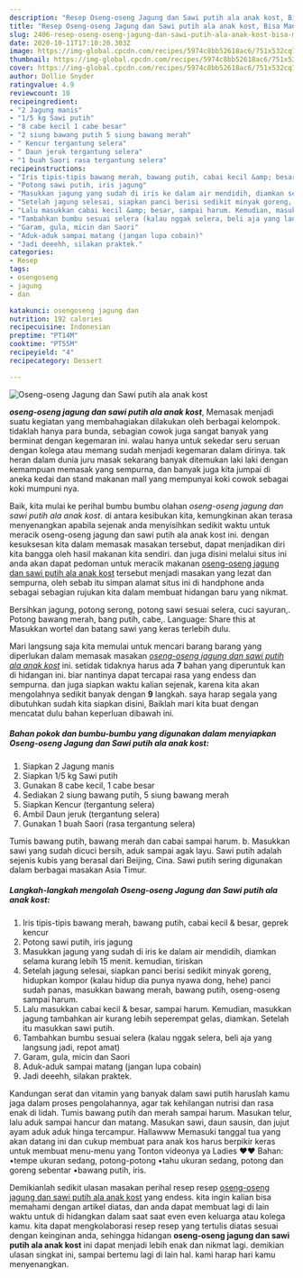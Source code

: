 ```yaml
---
description: "Resep Oseng-oseng Jagung dan Sawi putih ala anak kost, Bisa Manjain Lidah"
title: "Resep Oseng-oseng Jagung dan Sawi putih ala anak kost, Bisa Manjain Lidah"
slug: 2406-resep-oseng-oseng-jagung-dan-sawi-putih-ala-anak-kost-bisa-manjain-lidah
date: 2020-10-11T17:10:20.303Z
image: https://img-global.cpcdn.com/recipes/5974c8bb52618ac6/751x532cq70/oseng-oseng-jagung-dan-sawi-putih-ala-anak-kost-foto-resep-utama.jpg
thumbnail: https://img-global.cpcdn.com/recipes/5974c8bb52618ac6/751x532cq70/oseng-oseng-jagung-dan-sawi-putih-ala-anak-kost-foto-resep-utama.jpg
cover: https://img-global.cpcdn.com/recipes/5974c8bb52618ac6/751x532cq70/oseng-oseng-jagung-dan-sawi-putih-ala-anak-kost-foto-resep-utama.jpg
author: Dollie Snyder
ratingvalue: 4.9
reviewcount: 10
recipeingredient:
- "2 Jagung manis"
- "1/5 kg Sawi putih"
- "8 cabe kecil 1 cabe besar"
- "2 siung bawang putih 5 siung bawang merah"
- " Kencur tergantung selera"
- " Daun jeruk tergantung selera"
- "1 buah Saori rasa tergantung selera"
recipeinstructions:
- "Iris tipis-tipis bawang merah, bawang putih, cabai kecil &amp; besar, geprek kencur"
- "Potong sawi putih, iris jagung"
- "Masukkan jagung yang sudah di iris ke dalam air mendidih, diamkan selama kurang lebih 15 menit. kemudian, tiriskan"
- "Setelah jagung selesai, siapkan panci berisi sedikit minyak goreng, hidupkan kompor (kalau hidup dia punya nyawa dong, hehe) panci sudah panas, masukkan bawang merah, bawang putih, oseng-oseng sampai harum."
- "Lalu masukkan cabai kecil &amp; besar, sampai harum. Kemudian, masukkan jagung tambahkan air kurang lebih seperempat gelas, diamkan. Setelah itu masukkan sawi putih."
- "Tambahkan bumbu sesuai selera (kalau nggak selera, beli aja yang langsung jadi, repot amat)"
- "Garam, gula, micin dan Saori"
- "Aduk-aduk sampai matang (jangan lupa cobain)"
- "Jadi deeehh, silakan praktek."
categories:
- Resep
tags:
- osengoseng
- jagung
- dan

katakunci: osengoseng jagung dan 
nutrition: 192 calories
recipecuisine: Indonesian
preptime: "PT14M"
cooktime: "PT55M"
recipeyield: "4"
recipecategory: Dessert

---
```



![Oseng-oseng Jagung dan Sawi putih ala anak kost](https://img-global.cpcdn.com/recipes/5974c8bb52618ac6/751x532cq70/oseng-oseng-jagung-dan-sawi-putih-ala-anak-kost-foto-resep-utama.jpg)

<b><i>oseng-oseng jagung dan sawi putih ala anak kost</i></b>, Memasak menjadi suatu kegiatan yang membahagiakan dilakukan oleh berbagai kelompok. tidaklah hanya para bunda, sebagian cowok juga sangat banyak yang berminat dengan kegemaran ini. walau hanya untuk sekedar seru seruan dengan kolega atau memang sudah menjadi kegemaran dalam dirinya. tak heran dalam dunia juru masak sekarang banyak ditemukan laki laki dengan kemampuan memasak yang sempurna, dan banyak juga kita jumpai di aneka kedai dan stand makanan mall yang mempunyai koki cowok sebagai koki mumpuni nya.

Baik, kita mulai ke perihal bumbu bumbu olahan <i>oseng-oseng jagung dan sawi putih ala anak kost</i>. di antara kesibukan kita, kemungkinan akan terasa menyenangkan apabila sejenak anda menyisihkan sedikit waktu untuk meracik oseng-oseng jagung dan sawi putih ala anak kost ini. dengan kesuksesan kita dalam memasak masakan tersebut, dapat menjadikan diri kita bangga oleh hasil makanan kita sendiri. dan juga disini melalui situs ini anda akan dapat pedoman untuk meracik makanan <u>oseng-oseng jagung dan sawi putih ala anak kost</u> tersebut menjadi masakan yang lezat dan sempurna, oleh sebab itu simpan alamat situs ini di handphone anda sebagai sebagian rujukan kita dalam membuat hidangan baru yang nikmat.

Bersihkan jagung, potong serong, potong sawi sesuai selera, cuci sayuran,. Potong bawang merah, bang putih, cabe,. Language: Share this at Masukkan wortel dan batang sawi yang keras terlebih dulu.


Mari langsung saja kita memulai untuk mencari barang barang yang diperlukan dalam memasak masakan <u><i>oseng-oseng jagung dan sawi putih ala anak kost</i></u> ini. setidak tidaknya harus ada <b>7</b> bahan yang diperuntuk kan di hidangan ini. biar nantinya dapat tercapai rasa yang endess dan sempurna. dan juga siapkan waktu kalian sejenak, karena kita akan mengolahnya sedikit banyak dengan <b>9</b> langkah. saya harap segala yang dibutuhkan sudah kita siapkan disini, Baiklah mari kita buat dengan mencatat dulu bahan keperluan dibawah ini.

<!--inarticleads1-->

##### Bahan pokok dan bumbu-bumbu yang digunakan dalam menyiapkan Oseng-oseng Jagung dan Sawi putih ala anak kost:

1. Siapkan 2 Jagung manis
1. Siapkan 1/5 kg Sawi putih
1. Gunakan 8 cabe kecil, 1 cabe besar
1. Sediakan 2 siung bawang putih, 5 siung bawang merah
1. Siapkan  Kencur (tergantung selera)
1. Ambil  Daun jeruk (tergantung selera)
1. Gunakan 1 buah Saori (rasa tergantung selera)


Tumis bawang putih, bawang merah dan cabai sampai harum. b. Masukkan sawi yang sudah dicuci bersih, aduk sampai agak layu. Sawi putih adalah sejenis kubis yang berasal dari Beijing, Cina. Sawi putih sering digunakan dalam berbagai masakan Asia Timur. 

<!--inarticleads2-->

##### Langkah-langkah mengolah Oseng-oseng Jagung dan Sawi putih ala anak kost:

1. Iris tipis-tipis bawang merah, bawang putih, cabai kecil &amp; besar, geprek kencur
1. Potong sawi putih, iris jagung
1. Masukkan jagung yang sudah di iris ke dalam air mendidih, diamkan selama kurang lebih 15 menit. kemudian, tiriskan
1. Setelah jagung selesai, siapkan panci berisi sedikit minyak goreng, hidupkan kompor (kalau hidup dia punya nyawa dong, hehe) panci sudah panas, masukkan bawang merah, bawang putih, oseng-oseng sampai harum.
1. Lalu masukkan cabai kecil &amp; besar, sampai harum. Kemudian, masukkan jagung tambahkan air kurang lebih seperempat gelas, diamkan. Setelah itu masukkan sawi putih.
1. Tambahkan bumbu sesuai selera (kalau nggak selera, beli aja yang langsung jadi, repot amat)
1. Garam, gula, micin dan Saori
1. Aduk-aduk sampai matang (jangan lupa cobain)
1. Jadi deeehh, silakan praktek.


Kandungan serat dan vitamin yang banyak dalam sawi putih haruslah kamu jaga dalam proses pengolahannya, agar tak kehilangan nutrisi dan rasa enak di lidah. Tumis bawang putih dan merah sampai harum. Masukan telur, lalu aduk sampai hancur dan matang. Masukan sawi, daun sausin, dan jujut ayam aduk aduk hinga tercampur. Hallawww Memasuki tanggal tua yang akan datang ini dan cukup membuat para anak kos harus berpikir keras untuk membuat menu-menu yang Tonton videonya ya Ladies ❤❤ Bahan: •tempe ukuran sedang, potong-potong •tahu ukuran sedang, potong dan goreng sebentar •bawang putih, iris. 

Demikianlah sedikit ulasan masakan perihal resep resep <u>oseng-oseng jagung dan sawi putih ala anak kost</u> yang endess. kita ingin kalian bisa memahami dengan artikel diatas, dan anda dapat membuat lagi di lain waktu untuk di hidangkan dalam saat saat even even keluarga atau kolega kamu. kita dapat mengkolaborasi resep resep yang tertulis diatas sesuai dengan keinginan anda, sehingga hidangan <b>oseng-oseng jagung dan sawi putih ala anak kost</b> ini dapat menjadi lebih enak dan nikmat lagi. demikian ulasan singkat ini, sampai bertemu lagi di lain hal. kami harap hari kamu menyenangkan.
